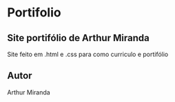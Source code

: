 # Portifolio

## Site portifólio de Arthur Miranda
Site feito em .html e .css para como curriculo e portifólio

## Autor
Arthur Miranda
